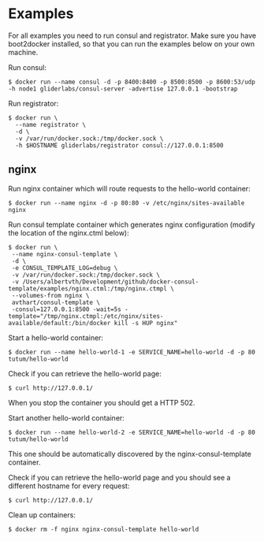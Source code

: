 # Examples
For all examples you need to run consul and registrator. Make sure you have boot2docker installed, so that you can run the examples below on your own machine.

Run consul:

```
$ docker run --name consul -d -p 8400:8400 -p 8500:8500 -p 8600:53/udp -h node1 gliderlabs/consul-server -advertise 127.0.0.1 -bootstrap
```

Run registrator:

```
$ docker run \
  --name registrator \
  -d \
  -v /var/run/docker.sock:/tmp/docker.sock \
  -h $HOSTNAME gliderlabs/registrator consul://127.0.0.1:8500
```

nginx
-----
Run nginx container which will route requests to the hello-world container:

```
$ docker run --name nginx -d -p 80:80 -v /etc/nginx/sites-available nginx
```

Run consul template container which generates nginx configuration (modify the location of the nginx.ctml below):

```
$ docker run \
 --name nginx-consul-template \
 -d \
 -e CONSUL_TEMPLATE_LOG=debug \
 -v /var/run/docker.sock:/tmp/docker.sock \
 -v /Users/albertvth/Development/github/docker-consul-template/examples/nginx.ctml:/tmp/nginx.ctmpl \
 --volumes-from nginx \
 avthart/consul-template \
 -consul=127.0.0.1:8500 -wait=5s -template="/tmp/nginx.ctmpl:/etc/nginx/sites-available/default:/bin/docker kill -s HUP nginx"
 ```

 Start a hello-world container:

 ```
 $ docker run --name hello-world-1 -e SERVICE_NAME=hello-world -d -p 80 tutum/hello-world
 ```

Check if you can retrieve the hello-world page:

```
$ curl http://127.0.0.1/
```

When you stop the container you should get a HTTP 502.

Start another hello-world container:

```
$ docker run --name hello-world-2 -e SERVICE_NAME=hello-world -d -p 80 tutum/hello-world
```

This one should be automatically discovered by the nginx-consul-template container.

Check if you can retrieve the hello-world page and you should see a different hostname for every request:

```
$ curl http://127.0.0.1/
```

Clean up containers:

 ```
 $ docker rm -f nginx nginx-consul-template hello-world
 ```

